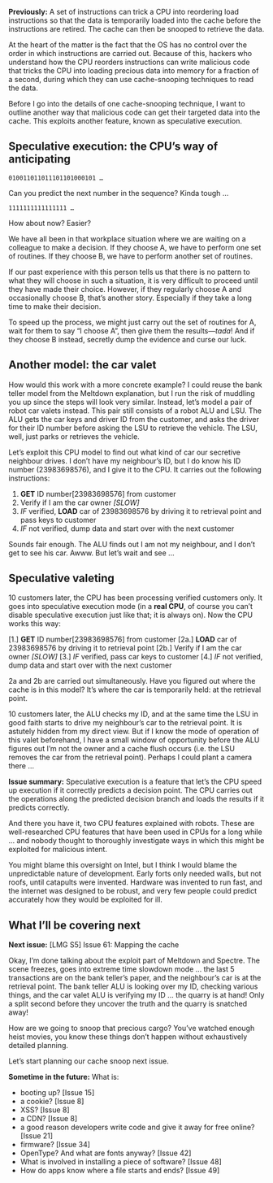 **Previously:** A set of instructions can trick a CPU into reordering load instructions so that the data is temporarily loaded into the cache before the instructions are retired. The cache can then be snooped to retrieve the data.

At the heart of the matter is the fact that the OS has no control over the order in which instructions are carried out. Because of this, hackers who understand how the CPU reorders instructions can write malicious code that tricks the CPU into loading precious data into memory for a fraction of a second, during which they can use cache-snooping techniques to read the data.

Before I go into the details of one cache-snooping technique, I want to outline another way that malicious code can get their targeted data into the cache. This exploits another feature, known as speculative execution.

## Speculative execution: the CPU’s way of anticipating

```
010011011011101101000101 …
```

Can you predict the next number in the sequence? Kinda tough …

```
1111111111111111 …
```

How about now? Easier?

We have all been in that workplace situation where we are waiting on a colleague to make a decision. If they choose A, we have to perform one set of routines. If they choose B, we have to perform another set of routines.

If our past experience with this person tells us that there is no pattern to what they will choose in such a situation, it is very difficult to proceed until they have made their choice. However, if they regularly choose A and occasionally choose B, that’s another story. Especially if they take a long time to make their decision.

To speed up the process, we might just carry out the set of routines for A, wait for them to say “I choose A”, then give them the results—*tada*! And if they choose B instead, secretly dump the evidence and curse our luck.

## Another model: the car valet

How would this work with a more concrete example? I could reuse the bank teller model from the Meltdown explanation, but I run the risk of muddling you up since the steps will look very similar. Instead, let’s model a pair of robot car valets instead. This pair still consists of a robot ALU and LSU. The ALU gets the car keys and driver ID from the customer, and asks the driver for their ID number before asking the LSU to retrieve the vehicle. The LSU, well, just parks or retrieves the vehicle.

Let’s exploit this CPU model to find out what kind of car our secretive neighbour drives. I don’t have my neighbour’s ID, but I do know his ID number (23983698576), and I give it to the CPU. It carries out the following instructions:

1. **GET** ID number[23983698576] from customer
2. Verify if I am the car owner *[SLOW]*
3. *IF* verified, **LOAD** car of 23983698576 by driving it to retrieval point and pass keys to customer
4. *IF* not verified, dump data and start over with the next customer

Sounds fair enough. The ALU finds out I am not my neighbour, and I don’t get to see his car. Awww. But let’s wait and see …

## Speculative valeting

10 customers later, the CPU has been processing verified customers only. It goes into speculative execution mode (in a **real CPU**, of course you can’t disable speculative execution just like that; it is always on). Now the CPU works this way:

[1.] **GET** ID number[23983698576] from customer
[2a.] **LOAD** car of 23983698576 by driving it to retrieval point
[2b.] Verify if I am the car owner *[SLOW]*
[3.] *IF* verified, pass car keys to customer
[4.] *IF* not verified, dump data and start over with the next customer

2a and 2b are carried out simultaneously. Have you figured out where the cache is in this model? It’s where the car is temporarily held: at the retrieval point.

10 customers later, the ALU checks my ID, and at the same time the LSU in good faith starts to drive my neighbour’s car to the retrieval point. It is astutely hidden from my direct view. But if I know the mode of operation of this valet beforehand, I have a small window of opportunity before the ALU figures out I’m not the owner and a cache flush occurs (i.e. the LSU removes the car from the retrieval point). Perhaps I could plant a camera there …

**Issue summary:** Speculative execution is a feature that let’s the CPU speed up execution if it correctly predicts a decision point. The CPU carries out the operations along the predicted decision branch and loads the results if it predicts correctly.

And there you have it, two CPU features explained with robots. These are well-researched CPU features that have been used in CPUs for a long while … and nobody thought to thoroughly investigate ways in which this might be exploited for malicious intent.

You might blame this oversight on Intel, but I think I would blame the unpredictable nature of development. Early forts only needed walls, but not roofs, until catapults were invented. Hardware was invented to run fast, and the internet was designed to be robust, and very few people could predict accurately how they would be exploited for ill.

## What I’ll be covering next

**Next issue:** [LMG S5] Issue 61: Mapping the cache

Okay, I’m done talking about the exploit part of Meltdown and Spectre. The scene freezes, goes into extreme time slowdown mode … the last 5 transactions are on the bank teller’s paper, and the neighbour’s car is at the retrieval point. The bank teller ALU is looking over my ID, checking various things, and the car valet ALU is verifying my ID … the quarry is at hand! Only a split second before they uncover the truth and the quarry is snatched away!

How are we going to snoop that precious cargo? You’ve watched enough heist movies, you know these things don’t happen without exhaustively detailed planning.

Let’s start planning our cache snoop next issue.

**Sometime in the future:** What is:

- booting up? [Issue 15]
- a cookie? [Issue 8]
- XSS? [Issue 8]
- a CDN? [Issue 8]
- a good reason developers write code and give it away for free online? [Issue 21]
- firmware? [Issue 34]
- OpenType? And what are fonts anyway? [Issue 42]
- What is involved in installing a piece of software? [Issue 48]
- How do apps know where a file starts and ends? [Issue 49]
